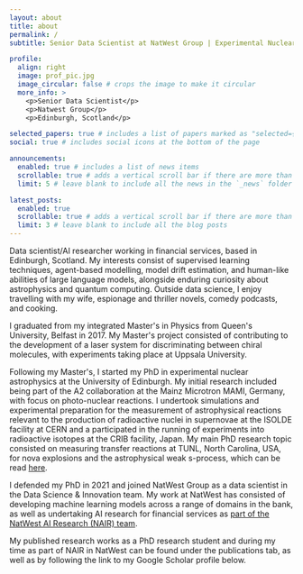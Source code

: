 ```yaml
---
layout: about
title: about
permalink: /
subtitle: Senior Data Scientist at NatWest Group | Experimental Nuclear Astrophysics PhD Graduate

profile:
  align: right
  image: prof_pic.jpg
  image_circular: false # crops the image to make it circular
  more_info: >
    <p>Senior Data Scientist</p>
    <p>Natwest Group</p>
    <p>Edinburgh, Scotland</p>

selected_papers: true # includes a list of papers marked as "selected={true}"
social: true # includes social icons at the bottom of the page

announcements:
  enabled: true # includes a list of news items
  scrollable: true # adds a vertical scroll bar if there are more than 3 news items
  limit: 5 # leave blank to include all the news in the `_news` folder

latest_posts:
  enabled: true
  scrollable: true # adds a vertical scroll bar if there are more than 3 new posts items
  limit: 3 # leave blank to include all the blog posts
---
```


Data scientist/AI researcher working in financial services, based in Edinburgh, Scotland.
My interests consist of supervised learning techniques, agent-based modelling, model drift estimation, and human-like abilities of large language models, alongside enduring curiosity about astrophysics and quantum computing.
Outside data science, I enjoy travelling with my wife, espionage and thriller novels, comedy podcasts, and cooking.

I graduated from my integrated Master's in Physics from Queen's University, Belfast in 2017.
My Master's project consisted of contributing to the development of a laser system for discriminating between chiral molecules, with experiments taking place at Uppsala University.

Following my Master's, I started my PhD in experimental nuclear astrophysics at the University of Edinburgh.
My initial research included being part of the A2 collaboration at the Mainz Microtron MAMI, Germany, with focus on photo-nuclear reactions.
I undertook simulations and experimental preparation for the measurement of astrophysical reactions relevant to the production of radioactive nuclei in supernovae at the ISOLDE facility at CERN and a participated in the running of experiments into radioactive isotopes at the CRIB facility, Japan.
My main PhD research topic consisted on measuring transfer reactions at TUNL, North Carolina, USA, for nova explosions and
the astrophysical weak s-process, which can be read [here](https://era.ed.ac.uk/handle/1842/38582).

I defended my PhD in 2021 and joined NatWest Group as a data scientist in the Data Science &amp; Innovation team.
My work at NatWest has consisted of developing machine learning models across a range of domains in the bank, as well as undertaking AI research for financial services as [part of the NatWest AI Research (NAIR) team](https://www.natwestgroup.com/news-and-insights/latest-stories/ai-and-data/2024/aug/ai-research.html).

My published research works as a PhD research student and during my time as part of NAIR in NatWest can be found under the publications tab, as well as by following the link to my Google Scholar profile below.
